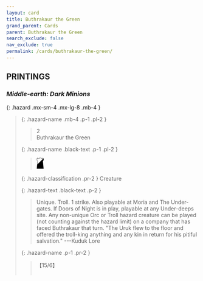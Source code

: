 ```yaml
---
layout: card
title: Buthrakaur the Green
grand_parent: Cards
parent: Buthrakaur the Green
search_exclude: false
nav_exclude: true
permalink: /cards/buthrakaur-the-green/
---
```


## PRINTINGS


### _Middle-earth: Dark Minions_

{: .hazard .mx-sm-4 .mx-lg-8 .mb-4 }
> {: .hazard-name .mb-4 .p-1 .pl-2 }
> > <div class="hazard-mp">2</div>
> > <div class="card-name">Buthrakaur the Green</div>
>
> {: .hazard-name .black-text .p-1 .pl-2 }
> > ![](/assets/images/shadow-hold.svg)
>
> {: .hazard-classification .pr-2 }
> Creature
>
> {: .hazard-text .black-text .p-2 }
> > Unique. Troll. 1 strike. Also playable at Moria and The Under-gates. If Doors of Night is in play, playable at any Under-deeps site. Any non-unique Orc or Troll hazard creature can be played (not counting against the hazard limit) on a company that has faced Buthrakaur that turn.   "The Uruk flew to the floor and offered the troll-king anything and any kin in return for his pitiful salvation." ---Kuduk Lore 
>
> {: .hazard-name .p-1 .pr-2 }
> > <div class="card-shield">【15/6】</div>
> > <div class="card-corruption">&nbsp;</div>
